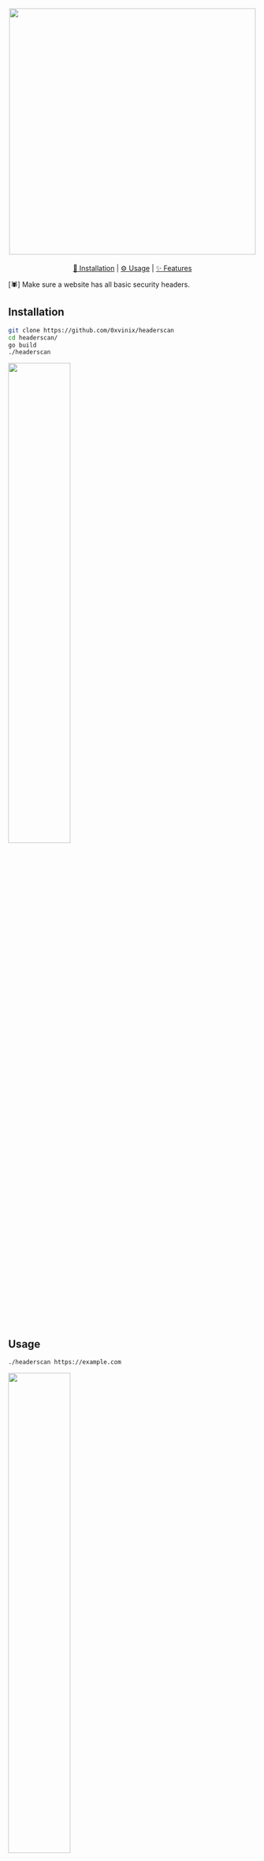 <h1 align="center">
  <img src="https://user-images.githubusercontent.com/51921808/181158239-daf26cb4-15c5-4e2a-8b45-d97d75003850.png" width="500px"></a>
  <br>
</h1>
<p align="center">
  <a href="#installation">🔧 Installation</a> |
  <a href="#usage">⚙️ Usage</a> | 
  <a href="#features">✨ Features</a>
</p>

[🕷️] Make sure a website has all basic security headers.

 ## Installation 

```sh
git clone https://github.com/0xvinix/headerscan
cd headerscan/
go build
./headerscan
```

  <a href="https://asciinema.org/a/wTXH0nzantiWIyEhUUh4w8xWN" target="_blank"><img width="50%" src="https://asciinema.org/a/wTXH0nzantiWIyEhUUh4w8xWN.svg" /></a>
  <br>

## Usage

```sh
./headerscan https://example.com
```

  <a href="https://asciinema.org/a/8BwXbHS6JfTT2t8q3C3K9P8uy" target="_blank"><img width="50%" src="https://asciinema.org/a/8BwXbHS6JfTT2t8q3C3K9P8uy.svg" /></a>
  <br>

## Features

- [✔️] Check for web server/technology exposure
- [✔️] Check X-Frame-Options
- [✔️] Check X-XSS-Protection
- [✔️] Check Strict-Transport-Security 
- [✔️] Check X-Content-Type-Options
- [✔️] Check Referrer-Policy
- [✔️] Check Content-Security-Policy
